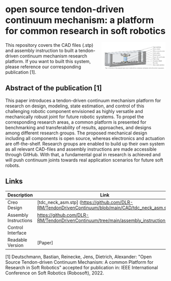 # open source tendon-driven continuum mechanism: a platform for common research in soft robotics 

<p align="center">
<img src="assembly_instructions/figures/overview.png" align="right" width="40%"/>
</p>

This repository covers the CAD files (.stp) and assembly instruction to built a tendon-driven continuum mechanism research platform. If you want to built this system, please reference our corresponding publication [1].

## Abstract of the publication [1]
This paper introduces a tendon-driven continuum mechanism platform for research on design, modeling, state estimation, and control of this challenging robotic component envisioned as highly versatile and mechanically robust joint for future robotic systems. To propel the corresponding research areas, a common platform is presented for benchmarking and transferability of results, approaches, and designs among different research groups. The proposed mechanical design including all components is open source, whereas electronics and actuation are off-the-shelf. Research groups are enabled to build up their own system as all relevant CAD-files and assembly instructions are made accessible through GitHub. With that, a fundamental goal in research is achieved and will push continuum joints towards real application scenarios for future soft robots.

## Links

| Description | Link |
| --- | --- |
| Creo Design | [tdc_neck_asm.stp] (https://github.com/DLR-RM/TendonDrivenContinuum/blob/main/CAD/tdc_neck_asm.stp) |
| Assembly Instructions | https://github.com/DLR-RM/TendonDrivenContinuum/tree/main/assembly_instructions |
| Control Interface | | 
| Readable Version | [Paper] |




[1] Deutschmann, Bastian, Reinecke, Jens, Dietrich, Alexander: "Open Source Tendon-driven Continuum Mechanism: A common Platform for Research in Soft Robotics" accepted for publication in: IEEE International Conference on Soft Robotics (Robosoft), 2022.
